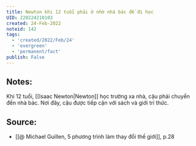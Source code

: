 ```yaml
---
title: Newton khi 12 tuổi phải ở nhờ nhà bác để đi học
UID: 220224210103
created: 24-Feb-2022
noteid: 142
tags:
  - 'created/2022/Feb/24'
  - 'evergreen'
  - 'permanent/fact'
publish: False
---
```

## Notes:
Khi 12 tuổi, [[Isaac Newton|Newton]] học trường xa nhà, cậu phải chuyển đến nhà bác. Nơi đây, cậu được tiếp cận với sách và giới trí thức.

## Source:
- [[@ Michael Guillen, 5 phương trình làm thay đổi thế giới]], p.28




